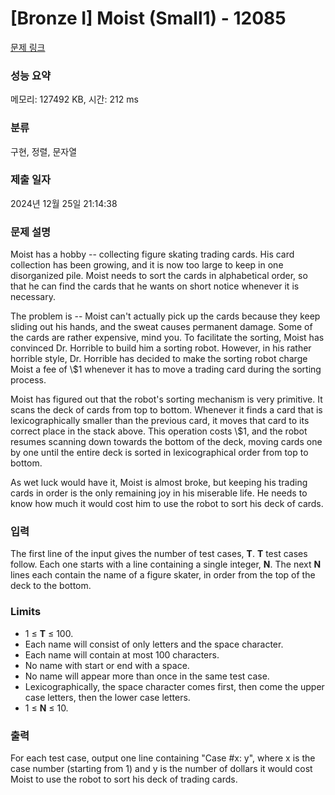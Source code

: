# [Bronze I] Moist (Small1) - 12085 

[문제 링크](https://www.acmicpc.net/problem/12085) 

### 성능 요약

메모리: 127492 KB, 시간: 212 ms

### 분류

구현, 정렬, 문자열

### 제출 일자

2024년 12월 25일 21:14:38

### 문제 설명

<p style="user-select: auto !important;">Moist has a hobby -- collecting figure skating trading cards. His card collection has been growing, and it is now too large to keep in one disorganized pile. Moist needs to sort the cards in alphabetical order, so that he can find the cards that he wants on short notice whenever it is necessary.</p>

<p style="user-select: auto !important;">The problem is -- Moist can't actually pick up the cards because they keep sliding out his hands, and the sweat causes permanent damage. Some of the cards are rather expensive, mind you. To facilitate the sorting, Moist has convinced Dr. Horrible to build him a sorting robot. However, in his rather horrible style, Dr. Horrible has decided to make the sorting robot charge Moist a fee of \$1 whenever it has to move a trading card during the sorting process.</p>

<p style="user-select: auto !important;">Moist has figured out that the robot's sorting mechanism is very primitive. It scans the deck of cards from top to bottom. Whenever it finds a card that is lexicographically smaller than the previous card, it moves that card to its correct place in the stack above. This operation costs \$1, and the robot resumes scanning down towards the bottom of the deck, moving cards one by one until the entire deck is sorted in lexicographical order from top to bottom.</p>

<p style="user-select: auto !important;">As wet luck would have it, Moist is almost broke, but keeping his trading cards in order is the only remaining joy in his miserable life. He needs to know how much it would cost him to use the robot to sort his deck of cards.</p>

### 입력 

 <p style="user-select: auto !important;">The first line of the input gives the number of test cases, <strong style="user-select: auto !important;">T</strong>.  <strong style="user-select: auto !important;">T</strong> test cases follow. Each one starts with a line containing a single integer, <strong style="user-select: auto !important;">N</strong>. The next <strong style="user-select: auto !important;">N</strong> lines each contain the name of a figure skater, in order from the top of the deck to the bottom.</p>

<h3 style="user-select: auto !important;">Limits</h3>

<ul style="user-select: auto !important;">
	<li style="user-select: auto !important;">1 ≤ <strong style="user-select: auto !important;">T</strong> ≤ 100.</li>
	<li style="user-select: auto !important;">Each name will consist of only letters and the space character.</li>
	<li style="user-select: auto !important;">Each name will contain at most 100 characters.</li>
	<li style="user-select: auto !important;">No name with start or end with a space.</li>
	<li style="user-select: auto !important;">No name will appear more than once in the same test case.</li>
	<li style="user-select: auto !important;">Lexicographically, the space character comes first, then come the upper case letters, then the lower case letters.</li>
	<li style="user-select: auto !important;">1 ≤ <strong style="user-select: auto !important;">N</strong> ≤ 10.</li>
</ul>

### 출력 

 <p style="user-select: auto !important;">For each test case, output one line containing "Case #x: y", where x is the case number (starting from 1) and y is the number of dollars it would cost Moist to use the robot to sort his deck of trading cards.</p>

